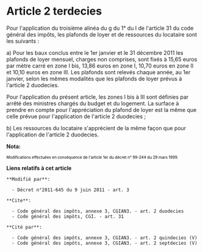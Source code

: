 # Article 2 terdecies

Pour l'application du troisième alinéa du g du 1° du I de l'article 31 du code général des impôts, les plafonds de loyer et
de ressources du locataire sont les suivants : 

a) Pour les baux conclus entre le 1er janvier et le 31 décembre 2011 les plafonds de loyer mensuel, charges non comprises,
sont fixés à 15,65 euros par mètre carré en zone I bis, 13,86 euros en zone I, 10,70 euros en zone II et 10,10 euros en zone
III. Les plafonds sont relevés chaque année, au 1er janvier, selon les mêmes modalités que les plafonds de loyer prévus à
l'article 2 duodecies. 

Pour l'application du présent article, les zones I bis à III sont définies par arrêté des ministres chargés du budget et du
logement. La surface à prendre en compte pour l'appréciation du plafond de loyer est la même que celle prévue pour
l'application de l'article 2 duodecies ; 

b) Les ressources du locataire s'apprécient de la même façon que pour l'application de l'article 2 duodecies.

**Nota:**

<font size="1" color="#000000">Modifications effectuées en conséquence de l'article 1er du décret n° 99-244 du 29 mars
1999.</font>

**Liens relatifs à cet article**

	**Modifié par**:

	  - Décret n°2011-645 du 9 juin 2011 - art. 3

	**Cite**:

	  - Code général des impôts, annexe 3, CGIAN3. - art. 2 duodecies
	  - Code général des impôts, CGI. - art. 31

	**Cité par**:

	  - Code général des impôts, annexe 3, CGIAN3. - art. 2 quindecies (V)
	  - Code général des impôts, annexe 3, CGIAN3. - art. 2 septdecies (V)
